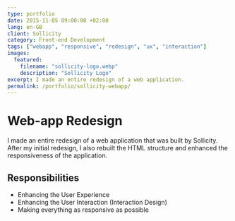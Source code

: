 ```yaml
---
type: portfolio
date: 2015-11-05 09:00:00 +02:00
lang: en-GB
client: Sollicity
category: Front-end Development
tags: ["webapp", "responsive", "redesign", "ux", "interaction"]
images:
  featured:
    filename: "sollicity-logo.webp"
    description: "Sollicity Logo"
excerpt: I made an entire redesign of a web application.
permalink: /portfolio/sollicity-webapp/
---
```


# Web-app Redesign

I made an entire redesign of a web application that was built by Sollicity. After my initial redesign, I also rebuilt the HTML structure and enhanced the responsiveness of the application.

## Responsibilities

- Enhancing the User Experience
- Enhancing the User Interaction (Interaction Design)
- Making everything as responsive as possible
